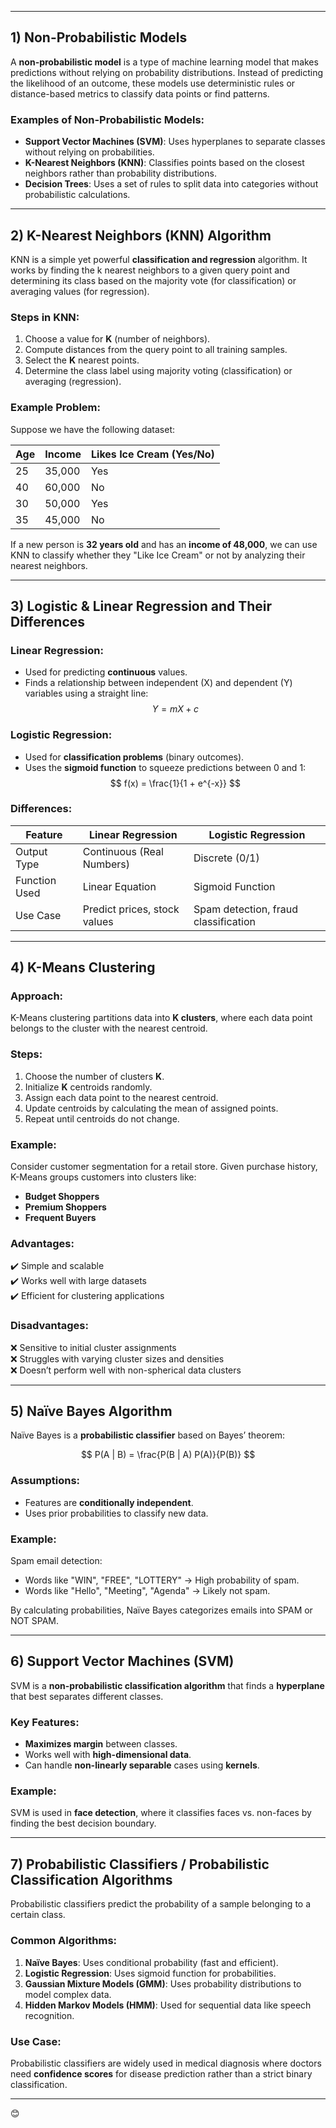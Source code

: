 
---

## **1) Non-Probabilistic Models**
A **non-probabilistic model** is a type of machine learning model that makes predictions without relying on probability distributions. Instead of predicting the likelihood of an outcome, these models use deterministic rules or distance-based metrics to classify data points or find patterns.

### **Examples of Non-Probabilistic Models**:
- **Support Vector Machines (SVM)**: Uses hyperplanes to separate classes without relying on probabilities.
- **K-Nearest Neighbors (KNN)**: Classifies points based on the closest neighbors rather than probability distributions.
- **Decision Trees**: Uses a set of rules to split data into categories without probabilistic calculations.

---

## **2) K-Nearest Neighbors (KNN) Algorithm**
KNN is a simple yet powerful **classification and regression** algorithm. It works by finding the k nearest neighbors to a given query point and determining its class based on the majority vote (for classification) or averaging values (for regression).

### **Steps in KNN**:
1. Choose a value for **K** (number of neighbors).
2. Compute distances from the query point to all training samples.
3. Select the **K** nearest points.
4. Determine the class label using majority voting (classification) or averaging (regression).

### **Example Problem**:
Suppose we have the following dataset:

| Age | Income | Likes Ice Cream (Yes/No) |
|----|--------|-------------------------|
| 25 | 35,000 | Yes |
| 40 | 60,000 | No |
| 30 | 50,000 | Yes |
| 35 | 45,000 | No |

If a new person is **32 years old** and has an **income of 48,000**, we can use KNN to classify whether they "Like Ice Cream" or not by analyzing their nearest neighbors.

---

## **3) Logistic & Linear Regression and Their Differences**
### **Linear Regression**:
- Used for predicting **continuous** values.
- Finds a relationship between independent (X) and dependent (Y) variables using a straight line:  
  $$ Y = mX + c $$

### **Logistic Regression**:
- Used for **classification problems** (binary outcomes).
- Uses the **sigmoid function** to squeeze predictions between 0 and 1:
  $$ f(x) = \frac{1}{1 + e^{-x}} $$

### **Differences**:
| Feature | Linear Regression | Logistic Regression |
|---------|------------------|---------------------|
| Output Type | Continuous (Real Numbers) | Discrete (0/1) |
| Function Used | Linear Equation | Sigmoid Function |
| Use Case | Predict prices, stock values | Spam detection, fraud classification |

---

## **4) K-Means Clustering**
### **Approach**:
K-Means clustering partitions data into **K clusters**, where each data point belongs to the cluster with the nearest centroid.

### **Steps**:
1. Choose the number of clusters **K**.
2. Initialize **K** centroids randomly.
3. Assign each data point to the nearest centroid.
4. Update centroids by calculating the mean of assigned points.
5. Repeat until centroids do not change.

### **Example**:
Consider customer segmentation for a retail store. Given purchase history, K-Means groups customers into clusters like:
- **Budget Shoppers**
- **Premium Shoppers**
- **Frequent Buyers**

### **Advantages**:
✔️ Simple and scalable  
✔️ Works well with large datasets  
✔️ Efficient for clustering applications  

### **Disadvantages**:
❌ Sensitive to initial cluster assignments  
❌ Struggles with varying cluster sizes and densities  
❌ Doesn’t perform well with non-spherical data clusters  

---

## **5) Naïve Bayes Algorithm**
Naïve Bayes is a **probabilistic classifier** based on Bayes’ theorem:

$$ P(A | B) = \frac{P(B | A) P(A)}{P(B)} $$

### **Assumptions**:
- Features are **conditionally independent**.
- Uses prior probabilities to classify new data.

### **Example**:
Spam email detection:
- Words like "WIN", "FREE", "LOTTERY" → High probability of spam.
- Words like "Hello", "Meeting", "Agenda" → Likely not spam.

By calculating probabilities, Naïve Bayes categorizes emails into SPAM or NOT SPAM.

---

## **6) Support Vector Machines (SVM)**
SVM is a **non-probabilistic classification algorithm** that finds a **hyperplane** that best separates different classes.

### **Key Features**:
- **Maximizes margin** between classes.
- Works well with **high-dimensional data**.
- Can handle **non-linearly separable** cases using **kernels**.

### **Example**:
SVM is used in **face detection**, where it classifies faces vs. non-faces by finding the best decision boundary.

---

## **7) Probabilistic Classifiers / Probabilistic Classification Algorithms**
Probabilistic classifiers predict the probability of a sample belonging to a certain class.

### **Common Algorithms**:
1. **Naïve Bayes**: Uses conditional probability (fast and efficient).
2. **Logistic Regression**: Uses sigmoid function for probabilities.
3. **Gaussian Mixture Models (GMM)**: Uses probability distributions to model complex data.
4. **Hidden Markov Models (HMM)**: Used for sequential data like speech recognition.

### **Use Case**:
Probabilistic classifiers are widely used in medical diagnosis where doctors need **confidence scores** for disease prediction rather than a strict binary classification.

---
 😊

